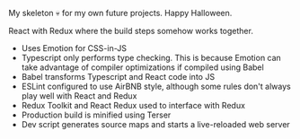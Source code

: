 My skeleton 💀 for my own future projects. Happy Halloween.

React with Redux where the build steps somehow works together.

- Uses Emotion for CSS-in-JS
- Typescript only performs type checking. This is because Emotion can take advantage of compiler optimizations if compiled using Babel
- Babel transforms Typescript and React code into JS
- ESLint configured to use AirBNB style, although some rules don't always play well with React and Redux
- Redux Toolkit and React Redux used to interface with Redux
- Production build is minified using Terser
- Dev script generates source maps and starts a live-reloaded web server


